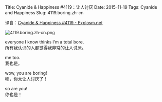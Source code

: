Title: Cyanide & Happiness #4119：让人讨厌
Date: 2015-11-19
Tags: Cyanide and Happiness
Slug: 4119.boring.zh-cn

译自：[Cyanide & Happiness #4119 - Explosm.net](http://explosm.net/comics/4119/)


![4119.boring.zh-cn.png](/static/images/comics/4119.boring.zh-cn.png)





everyone I know thinks
I'm a total bore.       
所有我认识的人都觉得我非常的让人讨厌。


me too.     
我也是。


wow, you are boring!            
哇，你太让人讨厌了！


so are you!     
你也是！